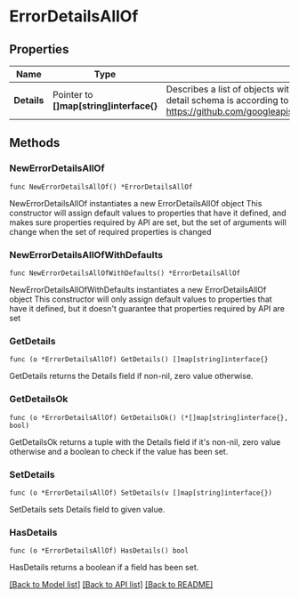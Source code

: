 # ErrorDetailsAllOf

## Properties

Name | Type | Description | Notes
------------ | ------------- | ------------- | -------------
**Details** | Pointer to **[]map[string]interface{}** | Describes a list of objects with more detailed information of the given error. Each detail schema is according to one of the messages defined in Google&#39;s API: https://github.com/googleapis/googleapis/blob/master/google/rpc/error_details.proto | [optional] 

## Methods

### NewErrorDetailsAllOf

`func NewErrorDetailsAllOf() *ErrorDetailsAllOf`

NewErrorDetailsAllOf instantiates a new ErrorDetailsAllOf object
This constructor will assign default values to properties that have it defined,
and makes sure properties required by API are set, but the set of arguments
will change when the set of required properties is changed

### NewErrorDetailsAllOfWithDefaults

`func NewErrorDetailsAllOfWithDefaults() *ErrorDetailsAllOf`

NewErrorDetailsAllOfWithDefaults instantiates a new ErrorDetailsAllOf object
This constructor will only assign default values to properties that have it defined,
but it doesn't guarantee that properties required by API are set

### GetDetails

`func (o *ErrorDetailsAllOf) GetDetails() []map[string]interface{}`

GetDetails returns the Details field if non-nil, zero value otherwise.

### GetDetailsOk

`func (o *ErrorDetailsAllOf) GetDetailsOk() (*[]map[string]interface{}, bool)`

GetDetailsOk returns a tuple with the Details field if it's non-nil, zero value otherwise
and a boolean to check if the value has been set.

### SetDetails

`func (o *ErrorDetailsAllOf) SetDetails(v []map[string]interface{})`

SetDetails sets Details field to given value.

### HasDetails

`func (o *ErrorDetailsAllOf) HasDetails() bool`

HasDetails returns a boolean if a field has been set.


[[Back to Model list]](../README.md#documentation-for-models) [[Back to API list]](../README.md#documentation-for-api-endpoints) [[Back to README]](../README.md)


